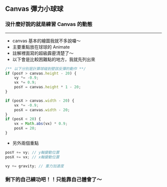## Canvas 彈力小球球

### 沒什麼好說的就是練習 Canvas 的動態
------

* canvas 基本的繪圖我就不多說囉～
* 主要重點放在球球的 Animate
* 註解裡面寫的超級霹靂清楚了～
* 以下會是比較困難點的地方，我就先列出來
``` js
/** 以下分別是計算球碰到壁該反彈的動作 **/
if (posY > canvas.height - 20) { 
    vy *= -0.9;
    vx *= 0.9; 
    posY = canvas.height * 1 - 20; 
}

if (posX > canvas.width - 20) {
    vx *= -0.9; 
    posX = canvas.width - 20; 
}
if (posX < 20) {
    vx = Math.abs(vx) * 0.9; 
    posX = 20; 
}
```
* 另外兩個重點
``` js
posY += vy; // y軸變動位置
posX += vx; // x軸變動位置

vy += gravity; // 重力加速度
```

### 剩下的自己練功吧！！只能靠自己體會了～
